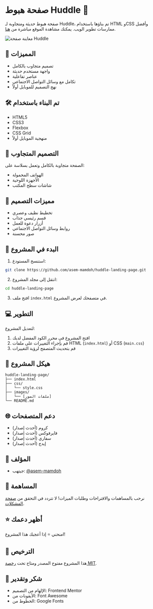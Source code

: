 # صفحة هبوط Huddle 🚀

صفحة هبوط حديثة ومتجاوبة لـ Huddle، تم بناؤها باستخدام HTML وCSS وأفضل ممارسات تطوير الويب. يمكنك مشاهدة الموقع مباشرة من [هنا](https://asem-mamdoh.github.io/huddle-landing-page/).

![معاينة صفحة Huddle](./images/desktop-preview.jpg)

## 🌟 المميزات

- تصميم متجاوب بالكامل
- واجهة مستخدم حديثة
- عناصر تفاعلية
- تكامل مع وسائل التواصل الاجتماعي
- نهج التصميم للموبايل أولاً

## 🛠️ تم البناء باستخدام

- HTML5
- CSS3
- Flexbox
- CSS Grid
- منهجية الموبايل أولاً

## 📱 التصميم المتجاوب

الصفحة متجاوبة بالكامل وتعمل بسلاسة على:
- الهواتف المحمولة
- الأجهزة اللوحية
- شاشات سطح المكتب

## 🎨 مميزات التصميم

- تخطيط نظيف وعصري
- قسم رئيسي جذاب
- أزرار دعوة للعمل
- روابط وسائل التواصل الاجتماعي
- صور محسنة

## 🚀 البدء في المشروع

1. استنسخ المستودع:
```bash
git clone https://github.com/asem-mamdoh/huddle-landing-page.git
```

2. انتقل إلى مجلد المشروع:
```bash
cd huddle-landing-page
```

3. افتح ملف `index.html` في متصفحك لعرض المشروع.

## 💻 التطوير

لتعديل المشروع:

1. افتح المشروع في محرر الكود المفضل لديك
2. قم بإجراء التغييرات على ملفات HTML (`index.html`) أو CSS (`main.css`)
3. قم بتحديث المتصفح لرؤية التغييرات

## 📝 هيكل المشروع

```
huddle-landing-page/
├── index.html
├── css/
│   └── style.css
├── images/
│   └── [ملفات الصور]
└── README.md
```

## 🌐 دعم المتصفحات

- كروم (أحدث إصدار)
- فايرفوكس (أحدث إصدار)
- سفاري (أحدث إصدار)
- إيدج (أحدث إصدار)

## 👤 المؤلف

- جيتهب: [@asem-mamdoh](https://github.com/asem-mamdoh)

## 🤝 المساهمة

نرحب بالمساهمات والاقتراحات وطلبات الميزات! لا تتردد في التحقق من [صفحة المشكلات](https://github.com/asem-mamdoh/huddle-landing-page/issues).

## ⭐ أظهر دعمك

امنحني ⭐️ إذا أعجبك هذا المشروع!

## 📝 الترخيص

هذا المشروع مفتوح المصدر ومتاح تحت [رخصة MIT](LICENSE).

## 🙏 شكر وتقدير

- الإلهام من التصميم: Frontend Mentor
- الأيقونات من: Font Awesome
- الخطوط من: Google Fonts